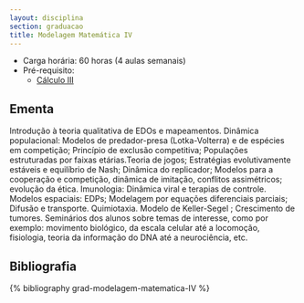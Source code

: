 ```yaml
---
layout: disciplina
section: graduacao
title: Modelagem Matemática IV
---
```


- Carga horária: 60 horas (4 aulas semanais)
- Pré-requisito:
    - [Cálculo III](calculo-III.html)

## Ementa 

Introdução à teoria qualitativa de EDOs e mapeamentos. Dinâmica
populacional: Modelos de predador-presa (Lotka-Volterra) e de espécies
em competição; Princípio de exclusão competitiva; Populações
estruturadas por faixas etárias.Teoria de jogos; Estratégias
evolutivamente estáveis e equilíbrio de Nash; Dinâmica do replicador;
Modelos para a cooperação e competição, dinâmica de imitação,
conflitos assimétricos; evolução da ética. Imunologia: Dinâmica viral
e terapias de controle. Modelos espaciais: EDPs; Modelagem por
equações diferenciais parciais; Difusão e
transporte. Quimiotaxia. Modelo de Keller-Segel ; Crescimento de
tumores.  Seminários dos alunos sobre temas de interesse, como por
exemplo: movimento biológico, da escala celular até a locomoção,
fisiologia, teoria da informação do DNA até a neurociência, etc.

## Bibliografia

{% bibliography grad-modelagem-matematica-IV %}
